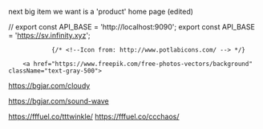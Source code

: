 next big item we want is a 'product' home page (edited)

// export const API_BASE = 'http://localhost:9090';
export const API_BASE = 'https://sv.infinity.xyz';

                {/* <!--Icon from: http://www.potlabicons.com/ --> */}

        <a href="https://www.freepik.com/free-photos-vectors/background" className="text-gray-500">

https://bgjar.com/cloudy

https://bgjar.com/sound-wave

https://fffuel.co/tttwinkle/
https://fffuel.co/ccchaos/

